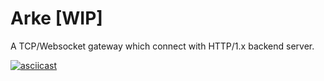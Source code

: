 # Arke [WIP]

A TCP/Websocket gateway which connect with HTTP/1.x backend server.

[![asciicast](https://asciinema.org/a/400904.svg)](https://asciinema.org/a/400904)

